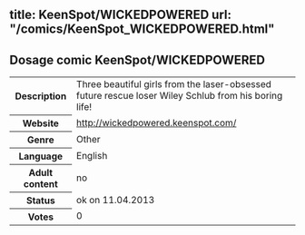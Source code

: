 title: KeenSpot/WICKEDPOWERED
url: "/comics/KeenSpot_WICKEDPOWERED.html"
---
Dosage comic KeenSpot/WICKEDPOWERED
-----------------------------------------

<table class="comicinfo">
<tr>
<th>Description</th><td>Three beautiful girls from the laser-obsessed future rescue loser Wiley Schlub from his boring life!</td>
</tr>
<tr>
<th>Website</th><td><a href="http://wickedpowered.keenspot.com/">http://wickedpowered.keenspot.com/</a></td>
</tr>
<tr>
<th>Genre</th><td>Other</td>
</tr>
<tr>
<th>Language</th><td>English</td>
</tr>
<tr>
<th>Adult content</th><td>no</td>
</tr>
<tr>
<th>Status</th><td>ok on 11.04.2013</td>
</tr>
<tr>
<th>Votes</th><td>0</div></td>
</tr>
</table>
